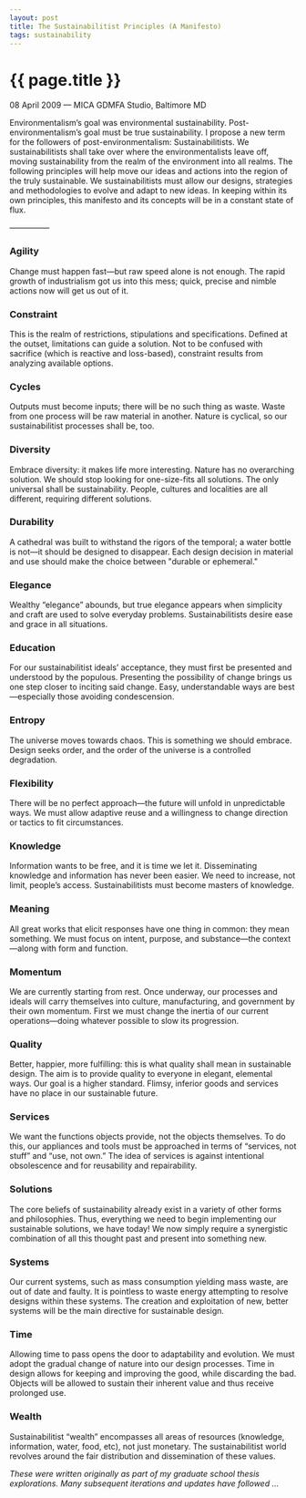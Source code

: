 ```yaml
---
layout: post
title: The Sustainabilitist Principles (A Manifesto)
tags: sustainability
---
```


{{ page.title }}
================

<p class="meta">08 April 2009 — MICA GDMFA Studio, Baltimore MD</p>

Environmentalism’s goal was environmental sustainability. Post-environmentalism’s goal must be true sustainability. I propose a new term for the followers of post-environmentalism: Sustainabilitists. We sustainabilitists shall take over where the environmentalists leave off, moving sustainability from the realm of the environment into all realms. The following principles will help move our ideas and actions into the region of the truly sustainable. We sustainabilitists must allow our designs, strategies and methodologies to evolve and adapt to new ideas. In keeping within its own principles, this manifesto and its concepts will be in a constant state of flux.

—————

### Agility
Change must happen fast—but raw speed alone is not enough. The rapid growth of industrialism got us into this mess; quick, precise and nimble actions now will get us out of it.

### Constraint
This is the realm of restrictions, stipulations and specifications. Defined at the outset, limitations can guide a solution. Not to be confused with sacrifice (which is reactive and loss-based), constraint results from analyzing available options.

### Cycles
Outputs must become inputs; there will be no such thing as waste. Waste from one process will be raw material in another. Nature is cyclical, so our sustainabilitist processes shall be, too.

### Diversity
Embrace diversity: it makes life more interesting. Nature has no overarching solution. We should stop looking for one-size-fits all solutions. The only universal shall be sustainability. People, cultures and localities are all different, requiring different solutions.

### Durability
A cathedral was built to withstand the rigors of the temporal; a water bottle is not—it should be designed to disappear. Each design decision in material and use should make the choice between "durable or ephemeral."

### Elegance
Wealthy “elegance” abounds, but true elegance appears when simplicity and craft are used to solve everyday problems. Sustainabilitists desire ease and grace in all situations.

### Education
For our sustainabilitist ideals’ acceptance, they must first be presented and understood by the populous. Presenting the possibility of change brings us one step closer to inciting said change. Easy, understandable ways are best—especially those avoiding condescension. 

### Entropy
The universe moves towards chaos. This is something we should embrace. Design seeks order, and the order of the universe is a controlled degradation.

### Flexibility
There will be no perfect approach—the future will unfold in unpredictable ways. We must allow adaptive reuse and a willingness to change direction or tactics to fit circumstances. 

### Knowledge
Information wants to be free, and it is time we let it. Disseminating knowledge and information has never been easier. We need to increase, not limit, people’s access. Sustainabilitists must become masters of knowledge.

### Meaning
All great works that elicit responses have one thing in common: they mean something. We must focus on intent, purpose, and substance—the context—along with form and function.

### Momentum
We are currently starting from rest. Once underway, our processes and ideals will carry themselves into culture, manufacturing, and government by their own momentum. First we must change the inertia of our current operations—doing whatever possible to slow its progression.

### Quality
Better, happier, more fulfilling: this is what quality shall mean in sustainable design. The aim is to provide quality to everyone in elegant, elemental ways. Our goal is a higher standard. Flimsy, inferior goods and services have no place in our sustainable future. 

### Services
We want the functions objects provide, not the objects themselves. To do this, our appliances and tools must be approached in terms of “services, not stuff” and “use, not own.” The idea of services is against intentional obsolescence and for reusability and repairability.

### Solutions
The core beliefs of sustainability already exist in a variety of other forms and philosophies. Thus, everything we need to begin implementing our sustainable solutions, we have today! We now simply require a synergistic combination of all this thought past and present into something new. 

### Systems
Our current systems, such as mass consumption yielding mass waste, are out of date and faulty. It is pointless to waste energy attempting to resolve designs within these systems. The creation and exploitation of new, better systems will be the main directive for sustainable design.

### Time
Allowing time to pass opens the door to adaptability and evolution. We must adopt the gradual change of nature into our design processes. Time in design allows for keeping and improving the good, while discarding the bad. Objects will be allowed to sustain their inherent value and thus receive prolonged use.

### Wealth
Sustainabilitist “wealth” encompasses all areas of resources (knowledge, information, water, food, etc), not just monetary. The sustainabilitist world revolves around the fair distribution and dissemination of these values.

_These were written originally as part of my graduate school thesis explorations. Many subsequent iterations and updates have followed …_